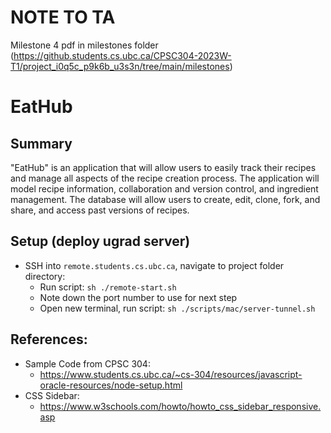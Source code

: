 # NOTE TO TA
Milestone 4 pdf in milestones folder (https://github.students.cs.ubc.ca/CPSC304-2023W-T1/project_i0q5c_p9k6b_u3s3n/tree/main/milestones)

# EatHub
## Summary
"EatHub" is an application that will allow users to easily track their recipes and manage all aspects of the recipe creation process. The application will model recipe information, collaboration and version control, and ingredient management. The database will allow users to create, edit, clone, fork, and share, and access past versions of recipes.

## Setup (deploy ugrad server)
- SSH into `remote.students.cs.ubc.ca`, navigate to project folder directory:
  - Run script: `sh ./remote-start.sh`
  - Note down the port number to use for next step
  - Open new terminal, run script: `sh ./scripts/mac/server-tunnel.sh`

## References:

- Sample Code from CPSC 304: 
  - https://www.students.cs.ubc.ca/~cs-304/resources/javascript-oracle-resources/node-setup.html
- CSS Sidebar: 
  - https://www.w3schools.com/howto/howto_css_sidebar_responsive.asp

